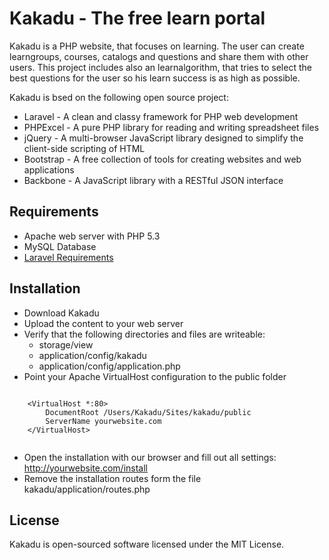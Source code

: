 # Kakadu - The free learn portal

Kakadu is a PHP website, that focuses on learning. The user can create learngroups, courses, catalogs and questions and 
share them with other users. This project includes also an learnalgorithm, that tries to select the best questions for 
the user so his learn success is as high as possible.

Kakadu is bsed on the following open source project:
- Laravel - A clean and classy framework for PHP web development
- PHPExcel - A pure PHP library for reading and writing spreadsheet files
- jQuery - A multi-browser JavaScript library designed to simplify the client-side scripting of HTML
- Bootstrap -  A free collection of tools for creating websites and web applications
- Backbone - A JavaScript library with a RESTful JSON interface

## Requirements
- Apache web server with PHP 5.3
- MySQL Database
- [Laravel Requirements](http://laravel.com/docs/install#requirements)


## Installation
- Download Kakadu
- Upload the content to your web server
- Verify that the following directories and files are writeable:
  - storage/view
  - application/config/kakadu
  - application/config/application.php
- Point your Apache VirtualHost configuration to the public folder

<pre><code>
    &lt;VirtualHost *:80&gt;
        DocumentRoot /Users/Kakadu/Sites/kakadu/public
        ServerName yourwebsite.com
    &lt;/VirtualHost&gt;
    
</code></pre>

- Open the installation with our browser and fill out all settings: http://yourwebsite.com/install
- Remove the installation routes form the file kakadu/application/routes.php



## License
Kakadu is open-sourced software licensed under the MIT License.
